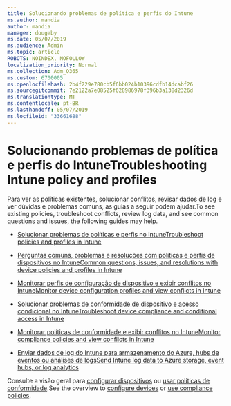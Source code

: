 ```yaml
---
title: Solucionando problemas de política e perfis do Intune
ms.author: mandia
author: mandia
manager: dougeby
ms.date: 05/07/2019
ms.audience: Admin
ms.topic: article
ROBOTS: NOINDEX, NOFOLLOW
localization_priority: Normal
ms.collection: Adm_O365
ms.custom: 6700005
ms.openlocfilehash: 2b4f229e780cb5f6bb024b10396cdfb14dcabf26
ms.sourcegitcommit: 7e2122a7e08525f628986978f396b3a138d2326d
ms.translationtype: MT
ms.contentlocale: pt-BR
ms.lasthandoff: 05/07/2019
ms.locfileid: "33661688"
---
```

# <a name="troubleshooting-intune-policy-and-profiles"></a><span data-ttu-id="5ead6-102">Solucionando problemas de política e perfis do Intune</span><span class="sxs-lookup"><span data-stu-id="5ead6-102">Troubleshooting Intune policy and profiles</span></span>

<span data-ttu-id="5ead6-103">Para ver as políticas existentes, solucionar conflitos, revisar dados de log e ver dúvidas e problemas comuns, as guias a seguir podem ajudar.</span><span class="sxs-lookup"><span data-stu-id="5ead6-103">To see existing policies, troubleshoot conflicts, review log data, and see common questions and issues, the following guides may help.</span></span>

- [<span data-ttu-id="5ead6-104">Solucionar problemas de políticas e perfis no Intune</span><span class="sxs-lookup"><span data-stu-id="5ead6-104">Troubleshoot policies and profiles in Intune</span></span>](https://docs.microsoft.com/intune/troubleshoot-policies-in-microsoft-intune)

- [<span data-ttu-id="5ead6-105">Perguntas comuns, problemas e resoluções com políticas e perfis de dispositivos no Intune</span><span class="sxs-lookup"><span data-stu-id="5ead6-105">Common questions, issues, and resolutions with device policies and profiles in Intune</span></span>](https://docs.microsoft.com/intune/device-profile-troubleshoot)

- [<span data-ttu-id="5ead6-106">Monitorar perfis de configuração de dispositivo e exibir conflitos no Intune</span><span class="sxs-lookup"><span data-stu-id="5ead6-106">Monitor device configuration profiles and view conflicts in Intune</span></span>](https://docs.microsoft.com/intune/device-profile-monitor)

- [<span data-ttu-id="5ead6-107">Solucionar problemas de conformidade de dispositivo e acesso condicional no Intune</span><span class="sxs-lookup"><span data-stu-id="5ead6-107">Troubleshoot device compliance and conditional access in Intune</span></span>](https://docs.microsoft.com/intune/troubleshoot-conditional-access)

- [<span data-ttu-id="5ead6-108">Monitorar políticas de conformidade e exibir conflitos no Intune</span><span class="sxs-lookup"><span data-stu-id="5ead6-108">Monitor compliance policies and view conflicts in Intune</span></span>](https://docs.microsoft.com/intune/compliance-policy-monitor)

- [<span data-ttu-id="5ead6-109">Enviar dados de log do Intune para armazenamento do Azure, hubs de eventos ou análises de logs</span><span class="sxs-lookup"><span data-stu-id="5ead6-109">Send Intune log data to Azure storage, event hubs, or log analytics</span></span>](https://docs.microsoft.com/intune/review-logs-using-azure-monitor)

<span data-ttu-id="5ead6-110">Consulte a visão geral para [configurar dispositivos](https://docs.microsoft.com/intune/device-profiles) ou [usar políticas de conformidade](https://docs.microsoft.com/intune/device-compliance-get-started).</span><span class="sxs-lookup"><span data-stu-id="5ead6-110">See the overview to [configure devices](https://docs.microsoft.com/intune/device-profiles) or [use compliance policies](https://docs.microsoft.com/intune/device-compliance-get-started).</span></span>
